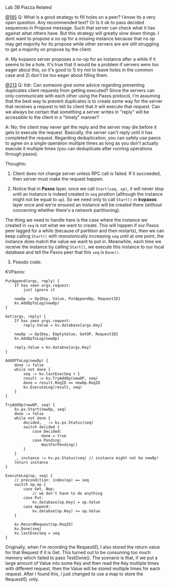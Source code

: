Lab 3B Piazza Related

[@185](https://piazza.com/class/i56yu16lib05ii?cid=185)
Q:
What is a good strategy to fill holes on a peer? I know its a very open question. Any recommended text? Or Is it ok to pass decided sequences in Propose message. Such that server can check what it has against what others have. But this strategy will greatly slow down things. I dont want to propose a no op for a missing instance because that no op may get majority for its propose while other servers are are still struggling to get a majority on propose by the client.

A:
My kvpaxos server proposes a no-op for an instance after a while if it seems to be a hole. It's true that it would be a problem if servers were too eager about this, so it's good to 1) try not to leave holes in the common case and 2) don't be too eager about filling them.

[@213](https://piazza.com/class/i56yu16lib05ii?cid=213)
Q:
tldr: Can someone give some advice regarding preventing duplicates client requests from getting executed?
Since the servers can only communicate with each other using the Paxos protocol, I'm assuming that the best way to prevent duplicates is to create some way for the server that receives a request to tell its client that it will execute that request.
Can we always be certain that something a server writes in "reply" will be accessible to the client in a "timely" manner?

A:
No; the client may never get the reply and the server may die before it gets to execute the request. Basically, the server can't reply until it has completed the request. Regarding deduplication, you can safely use paxos to agree on a single operation multiple times as long as you don't actually execute it multiple times (you can deduplicate after running operations through paxos).


Thoughts:

1. Client does not change server unless RPC call is failed. If it succeeded, then server must make the request happen.

2. Notice that in **Paxos** layer, once we call `Start(seq, op)`, it will never stop until an instance is indeed created in `seq` position (although the instance might not be equal to `op`). So we need only to call `Start()` in **kvpaxos** layer once and we're ensured an instance will be created there (without concerning whether there's a network partitioning). 

The thing we need to handle here is the case where the instance we created in `seq` is not what we want to create. This will happen if our Paxos peer lagged for a while (because of partition and then restarts), then we can keep calling `Start()` with monotonically increasing `seq` until at one point, the instance does match the value we want to put in. Meanwhile, each time we receive the instance by calling `Start()`, we execute this instance to our local database and tell the Paxos peer that this `seq` is `Done()`.

3. Pseudo code:

KVPaxos:
```
PutAppend(args, reply) {
	If has seen args.request:
		just ignore it

	newOp := Op{Key, Value, PutAppendOp, RequestID}
	kv.AddOpToLog(newOp)
}

Get(args, reply) {
	If has seen args.request:
		reply.Value = kv.database[args.Key]

	newOp := Op{Key, EmptyValue, GetOP, RequestID}
	kv.AddOpToLog(newOp)

	reply.Value = kv.databse[args.Key]
}

AddOPToLog(newOp) {
	done := false
	while not done {
		seq := kv.lastExecSeq + 1
		result := kv.TryAddOp(newOP, seq)
		done = result.ReqID == newOp.ReqID
		kv.ExecuteLog(result, seq)
	}
}

TryAddOp(newOP, seq) {
	kv.px.Start(newOp, seq)
	done := false
	while not done {
		decided, _ := kv.px.Status(seq)
		switch decided {
			case Decided:
				done = true
			case Pending:
				WaitForPending()
		}
	}
	_, instance := kv.px.Status(seq) // instance might not be newOp!
	return instance
}

ExecuteLog(op, seq) {
	// precondition: index(op) == seq
	switch op.op {
		case Get, Nop:
			// we don't have to do anything
		case Put:
			kv.database[op.Key] = op.Value
		case Append:
			kv.databse[op.Key] += op.Value
	}
	
	kv.RecordRequest(op.ReqID)
	kv.Done(seq)
	kv.lastExecSeq = seq
}
```

Originally, when I'm recording the RequestID, I also stored the return value for that Request if it is Get. This turned out to be consuming too much memory which failed to pass TestDone(). The scenario is that, if we put a large amount of Value into some Key and then read the Key multiple times with different request, then the Value will be stored multiple times for each request. After I found this, I just changed to use a map to store the RequestID, only.